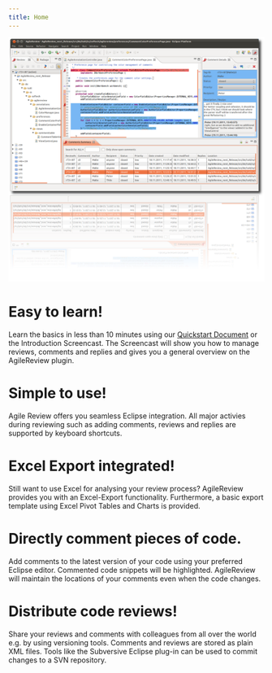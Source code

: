 ```yaml
---
title: Home
---
```


![AgileReview Screenshot](./assets/img/Screenshot_full.png)

# Easy to learn!
Learn the basics in less than 10 minutes using our [Quickstart Document](./assets/quickstart.pdf) or the Introduction Screencast. The Screencast will show you how to manage reviews, comments and replies and gives you a general overview on the AgileReview plugin.

# Simple to use!
Agile Review offers you seamless Eclipse integration. All major activies during reviewing such as adding comments, reviews and replies are supported by keyboard shortcuts.

# Excel Export integrated!
Still want to use Excel for analysing your review process? AgileReview provides you with an Excel-Export functionality. Furthermore, a basic export template using Excel Pivot Tables and Charts is provided.

# Directly comment pieces of code.
Add comments to the latest version of your code using your preferred Eclipse editor. Commented code snippets will be highlighted. AgileReview will maintain the locations of your comments even when the code changes.

# Distribute code reviews!
Share your reviews and comments with colleagues from all over the world e.g. by using versioning tools. Comments and reviews are stored as plain XML files. Tools like the Subversive Eclipse plug-in can be used to commit changes to a SVN repository.